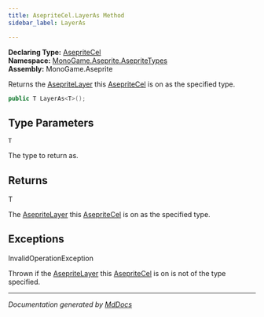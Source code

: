 ```yaml
---
title: AsepriteCel.LayerAs Method
sidebar_label: LayerAs

---
```


**Declaring Type:** [AsepriteCel](../)  
**Namespace:** [MonoGame.Aseprite.AsepriteTypes](../../)  
**Assembly:** MonoGame.Aseprite

Returns the [AsepriteLayer](../../AsepriteLayer/) this [AsepriteCel](../) is on as the specified type.

```csharp
public T LayerAs<T>();
```

## Type Parameters

`T`

The type to return as.

## Returns

T

The [AsepriteLayer](../../AsepriteLayer/) this [AsepriteCel](../) is on as the specified type.

## Exceptions

InvalidOperationException

Thrown if the [AsepriteLayer](../../AsepriteLayer/) this [AsepriteCel](../) is on is not of the type specified.

___

*Documentation generated by [MdDocs](https://github.com/ap0llo/mddocs)*
